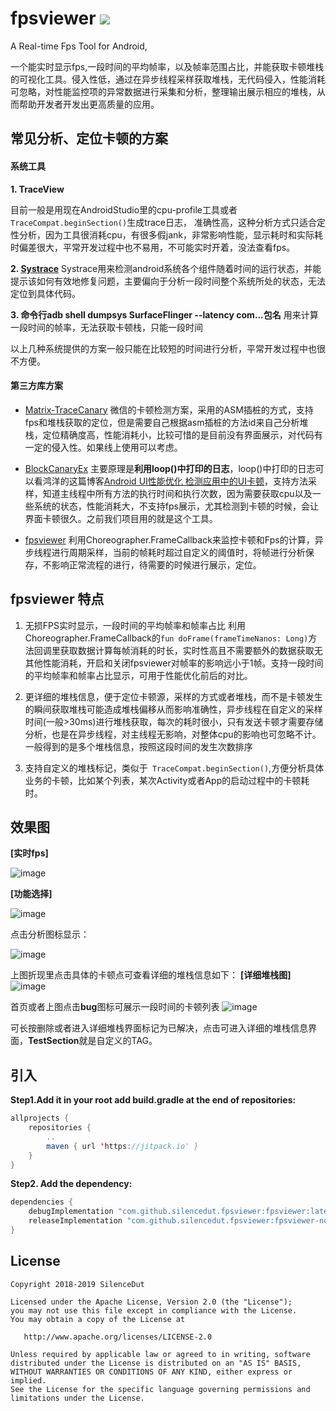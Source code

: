 # fpsviewer [![](https://jitpack.io/v/silencedut/fpsviewer.svg)](https://jitpack.io/#silencedut/fpsviewer)
A Real-time Fps Tool for Android,

一个能实时显示fps,一段时间的平均帧率，以及帧率范围占比，并能获取卡顿堆栈的可视化工具。侵入性低，通过在异步线程采样获取堆栈，无代码侵入，性能消耗可忽略，对性能监控项的异常数据进行采集和分析，整理输出展示相应的堆栈，从而帮助开发者开发出更高质量的应用。

## 常见分析、定位卡顿的方案

#### 系统工具

**1. TraceView**

目前一般是用现在AndroidStudio里的cpu-profile工具或者`TraceCompat.beginSection()`生成trace日志，
准确性高，这种分析方式只适合定性分析，因为工具很消耗cpu，有很多假jank，非常影响性能，显示耗时和实际耗时偏差很大，平常开发过程中也不易用，不可能实时开着，没法查看fps。

**2. [Systrace](https://developer.android.com/studio/profile/systrace/command-line)**
Systrace用来检测android系统各个组件随着时间的运行状态，并能提示该如何有效地修复问题，主要偏向于分析一段时间整个系统所处的状态，无法定位到具体代码。

**3. 命令行adb shell dumpsys SurfaceFlinger --latency com...包名**
用来计算一段时间的帧率，无法获取卡顿栈，只能一段时间

以上几种系统提供的方案一般只能在比较短的时间进行分析，平常开发过程中也很不方便。

#### 第三方库方案

* [Matrix-TraceCanary](https://github.com/Tencent/matrix)
微信的卡顿检测方案，采用的ASM插桩的方式，支持fps和堆栈获取的定位，但是需要自己根据asm插桩的方法id来自己分析堆栈，定位精确度高，性能消耗小，比较可惜的是目前没有界面展示，对代码有一定的侵入性。如果线上使用可以考虑。

* [BlockCanaryEx](https://github.com/seiginonakama/BlockCanaryEx)
主要原理是**利用loop()中打印的日志**，loop()中打印的日志可以看鸿洋的这篇博客[Android UI性能优化 检测应用中的UI卡顿](https://blog.csdn.net/lmj623565791/article/details/58626355)，支持方法采样，知道主线程中所有方法的执行时间和执行次数，因为需要获取cpu以及一些系统的状态，性能消耗大，不支持fps展示，尤其检测到卡顿的时候，会让界面卡顿很久。之前我们项目用的就是这个工具。

* [fpsviewer](https://github.com/SilenceDut/fpsviewer/)
利用Choreographer.FrameCallback来监控卡顿和Fps的计算，异步线程进行周期采样，当前的帧耗时超过自定义的阈值时，将帧进行分析保存，不影响正常流程的进行，待需要的时候进行展示，定位。

## fpsviewer 特点

1. 无损FPS实时显示，一段时间的平均帧率和帧率占比
利用Choreographer.FrameCallback的`fun doFrame(frameTimeNanos: Long)`方法回调里获取数据计算每帧消耗的时长，实时性高且不需要额外的数据获取无其他性能消耗，开启和关闭fpsviewer对帧率的影响远小于1帧。支持一段时间的平均帧率和帧率占比显示，可用于性能优化前后的对比。

2. 更详细的堆栈信息，便于定位卡顿源，采样的方式或者堆栈，而不是卡顿发生的瞬间获取堆栈可能造成堆栈偏移从而影响准确性，异步线程在自定义的采样时间(一般>30ms)进行堆栈获取，每次的耗时很小，只有发送卡顿才需要存储分析，也是在异步线程，对主线程无影响，对整体cpu的影响也可忽略不计。一般得到的是多个堆栈信息，按照这段时间的发生次数排序

3. 支持自定义的堆栈标记，类似于` TraceCompat.beginSection()`,方便分析具体业务的卡顿，比如某个列表，某次Activity或者App的启动过程中的卡顿耗时。



## 效果图

**[实时fps]**

![image](http://ww2.sinaimg.cn/large/006tNc79gy1g3ag03fggbj30f007m74c.jpg)

**[功能选择]**

![image](http://ww4.sinaimg.cn/large/006tNc79gy1g3ag122ujdj30f00wiwfw.jpg)

点击分析图标显示：

![image](http://ww3.sinaimg.cn/large/006tNc79gy1g3afwnaze6j30f00wiab1.jpg)

上图折现里点击具体的卡顿点可查看详细的堆栈信息如下：
**[详细堆栈图]**
![image](http://ww1.sinaimg.cn/large/006tNc79gy1g3afze991fj30f02r4jwm.jpg)

首页或者上图点击**bug**图标可展示一段时间的卡顿列表
![image](http://ww4.sinaimg.cn/large/006tNc79gy1g3agjlm2mej30f00wign9.jpg)

可长按删除或者进入详细堆栈界面标记为已解决，点击可进入详细的堆栈信息界面，**TestSection**就是自定义的TAG。

## 引入

**Step1.Add it in your root add build.gradle at the end of repositories:**

```java
allprojects {
	repositories {
		..
		maven { url 'https://jitpack.io' }
	}
}
```


**Step2. Add the dependency:**

```java
dependencies {
    debugImplementation "com.github.silencedut.fpsviewer:fpsviewer:latestVersion"
    releaseImplementation "com.github.silencedut.fpsviewer:fpsviewer-no-op:latestVersion"
}
```


## License


```
Copyright 2018-2019 SilenceDut

Licensed under the Apache License, Version 2.0 (the "License");
you may not use this file except in compliance with the License.
You may obtain a copy of the License at

   http://www.apache.org/licenses/LICENSE-2.0

Unless required by applicable law or agreed to in writing, software
distributed under the License is distributed on an "AS IS" BASIS,
WITHOUT WARRANTIES OR CONDITIONS OF ANY KIND, either express or implied.
See the License for the specific language governing permissions and
limitations under the License.
```
